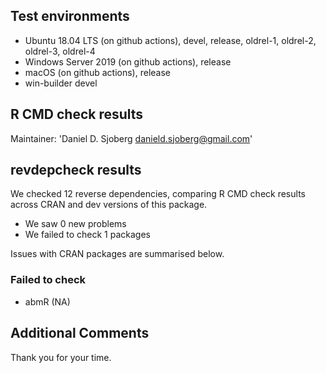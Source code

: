 ## Test environments
* Ubuntu 18.04 LTS (on github actions), devel, release, oldrel-1, oldrel-2, oldrel-3, oldrel-4
* Windows Server 2019 (on github actions), release
* macOS (on github actions), release
* win-builder devel

## R CMD check results
Maintainer: 'Daniel D. Sjoberg <danield.sjoberg@gmail.com>'

## revdepcheck results

We checked 12 reverse dependencies, comparing R CMD check results across CRAN and dev versions of this package.

 * We saw 0 new problems
 * We failed to check 1 packages

Issues with CRAN packages are summarised below.

### Failed to check

* abmR (NA)

## Additional Comments

Thank you for your time.
